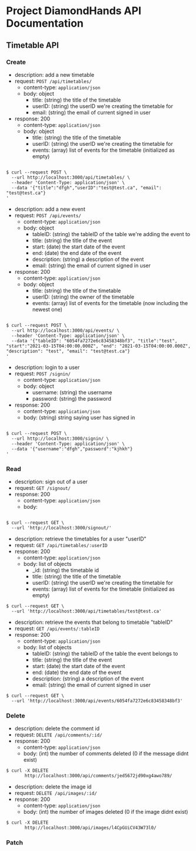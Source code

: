 # Project DiamondHands API Documentation

## Timetable API

### Create

- description: add a new timetable
- request: `POST /api/timetables/`
    - content-type: `application/json`
    - body: object
      - title: (string) the title of the timetable
      - userID: (string) the userID we're creating the timetable for
      - email: (string) the email of current signed in user
- response: 200
    - content-type: `application/json`
    - body: object
      - title: (string) the title of the timetable
      - userID: (string) the userID we're creating the timetable for
      - events: (array) list of events for the timetable (initialized as empty)
``` 

$ curl --request POST \
  --url http://localhost:3000/api/timetables/ \
  --header 'Content-Type: application/json' \
  --data '{"title":"dfgh","userID":"test@test.ca", "email": "test@test.ca"}
'
```

- description: add a new event
- request: `POST /api/events/`
    - content-type: `application/json`
    - body: object
      - tableID: (string) the tableID of the table we're adding the event to
      - title: (string) the title of the event
      - start: (date) the start date of the event
      - end: (date) the end date of the event
      - description: (string) a description of the event
      - email: (string) the email of current signed in user
- response: 200
    - content-type: `application/json`
    - body: object
      - title: (string) the title of the timetable
      - userID: (string) the owner of the timetable
      - events: (array) list of events for the timetable (now including the newest one)
``` 

$ curl --request POST \
  --url http://localhost:3000/api/events/ \
  --header 'Content-Type: application/json' \
  --data '{"tableID": "6054fa7272e6c83458348bf3", "title":"test", "start":"2021-03-15T04:00:00.000Z", "end": "2021-03-15T04:00:00.000Z", "description": "test", "email": "test@test.ca"}
'
```


- description: login to a user
- request: `POST /signin/`
    - content-type: `application/json`
    - body: object
      - username: (string) the username
      - password: (string) the password
- response: 200
    - content-type: `application/json`
    - body: (string) string saying user has signed in
``` 

$ curl --request POST \
  --url http://localhost:3000/signin/ \
  --header 'Content-Type: application/json' \
  --data '{"username":"dfgh","password":"kjhkh"}
'
```

### Read

- description: sign out of a user
- request: `GET /signout/`
- response: 200
    - content-type: `application/json`
    - body: 
``` 

$ curl --request GET \
  --url 'http://localhost:3000/signout/'
```

- description: retrieve the timetables for a user "userID"
- request: `GET /api/timetables/:userID`   
- response: 200
    - content-type: `application/json`
    - body: list of objects
      - _id: (string) the timetable id
      - title: (string) the title of the timetable
      - userID: (string) the userID we're creating the timetable for
      - events: (array) list of events for the timetable (initialized as empty)
 
``` 
$ curl --request GET \
  --url 'http://localhost:3000/api/timetables/test@test.ca'
``` 

- description: retrieve the events that belong to timetable "tableID"
- request: `GET /api/events/:tableID`   
- response: 200
    - content-type: `application/json`
    - body: list of objects
      - tableID: (string) the tableID of the table the event belongs to
      - title: (string) the title of the event
      - start: (date) the start date of the event
      - end: (date) the end date of the event
      - description: (string) a description of the event
      - email: (string) the email of current signed in user
 
``` 
$ curl --request GET \
  --url 'http://localhost:3000/api/events/6054fa7272e6c83458348bf3'
``` 
  
### Delete
  
- description: delete the comment id
- request: `DELETE /api/comments/:id/`
- response: 200
    - content-type: `application/json`
    - body: (int) the number of comments deleted (0 if the message didnt exist)

``` 
$ curl -X DELETE
       http://localhost:3000/api/comments/jed5672jd90xg4awo789/
``` 

- description: delete the image id
- request: `DELETE /api/images/:id/`
- response: 200
    - content-type: `application/json`
    - body: (int) the number of images deleted (0 if the image didnt exist)

``` 
$ curl -X DELETE
       http://localhost:3000/api/images/l4CpGUiCV43W73l0/
``` 

### Patch